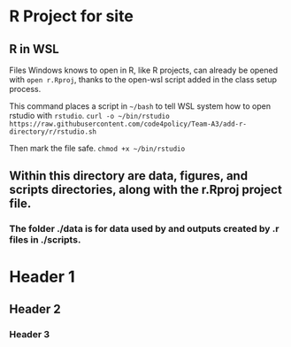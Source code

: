 # R Project for site

## R in WSL
Files Windows knows to open in R, like R projects, can already be opened with `open r.Rproj`, thanks to the open-wsl script added in the class setup process. 

This command places a script in `~/bash` to tell WSL system how to open rstudio with `rstudio`.
`curl -o ~/bin/rstudio https://raw.githubusercontent.com/code4policy/Team-A3/add-r-directory/r/rstudio.sh` 

Then mark the file safe. 
`chmod +x ~/bin/rstudio`

## Within this directory are data, figures, and scripts directories, along with the r.Rproj project file.

### The folder ./data is for data used by and outputs created by .r files in ./scripts.




# Header 1
## Header 2
### Header 3